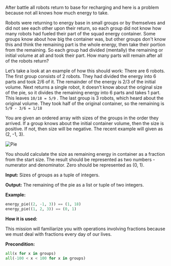 After battle all robots return to base for recharging
and here is a problem because not all knows how much energy to take.

Robots were returning to energy base in small groups or by themselves and did not see each other upon their return,
so each group did not know how many robots had fueled their part of the squad energy container.
Some groups know about how big the container was,
but other groups don't know this and think the remaining part is the whole energy, then take their portion from the remaining.
So each group had divided (mentally) the remaining or initial volume at all and took their part.
How many parts will remain after all of the robots return?

Let’s take a look at an example of how this should work:
There are 6 robots. The first group consists of 2 robots.
They had divided the energy into 6 parts and took 2/6 of it.
The remainder of the energy is 2/3 of the initial volume.
Next returns a single robot, it doesn’t know about the original size of the pie,
so it divides the remaining energy into 6 parts and takes 1 part.
This leaves `10/18 = 5/9` . The last group is 3 robots,
which heard about the original volume.
They took half of the original container, so the remaining is `5/9 - 3/6 = 1/18`

You are given an ordered array with sizes of the groups in the order they arrived.
If a group knows about the initial container volume, then the size is positive.
If not, then size will be negative. The recent example will given as (2, -1, 3).

![Pie](oil-pie.png)

You should calculate the size as remaining energy in container as a fraction from the start size.
The result should be represented as two numbers - numerator and denominator.
Zero should be represented as (0, 1).

**Input:** Sizes of groups as a tuple of integers. 

**Output:** The remaining of the pie as a list or tuple of two integers.

**Example:**

```python
energy_pie((2, -1, 3)) == (1, 18)
energy_pie((1, 2, 3)) == (0, 1)
```
**How it is used:**

This mission will familiarize you with operations involving fractions because we must deal with fractions every day of our lives.

**Precondition:**

```python
all(x for x in groups)
all(-100 < x < 100 for x in groups)
```

